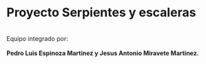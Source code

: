 # Proyecto Serpientes y escaleras
<br>Equipo integrado por:</br>
<br><b>Pedro Luis Espinoza Martinez y Jesus Antonio Miravete Martinez.</b>
